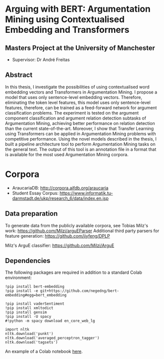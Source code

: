 # Arguing with BERT: Argumentation Mining using Contextualised Embedding and Transformers
## Masters Project at the University of Manchester
 - Supervisor: Dr André Freitas
 
## Abstract
In this thesis, I investigate the possibilities of using contextualised word embedding vectors and Transformers in Argumentation Mining. I propose a model that uses only sentence-level embedding vectors. Therefore, eliminating the token level features, this model uses only sentence-level features, therefore, can be trained as a feed-forward network for argument classification problems. The experiment is tested on the argument component classification and argument relation detection subtasks of Argumentation Mining, achieving better performance on relation detection than the current state-of-the-art. Moreover, I show that Transfer Learning using Transformers can be applied in Argumentation Mining problems with competitive performance. Using the novel models described in the thesis, I built a pipeline architecture tool to perform Argumentation Mining tasks on the general text. The output of this tool is an annotation file in a format that is available for the most used Argumentation Mining corpora.

# Corpora
 - AraucariaDB: http://corpora.aifdb.org/araucaria
 - Student Essay Corpus: https://www.informatik.tu-darmstadt.de/ukp/research_6/data/index.en.jsp

## Data preparation
To generate data from the publicly available corpora, see Tobias Milz's work: https://github.com/Milzi/arguEParser
Additional third party parsers for feature generation: https://github.com/jiyfeng/DPLP

Milz's ArguE classifier: https://github.com/Milzi/ArguE

## Dependencies
The following packages are required in addition to a standard Colab environment:
```
!pip install bert-embedding
!pip install -e git+https://github.com/negedng/bert-embedding#egg=bert_embedding

!pip install vaderSentiment
!pip install xmltodict
!pip install gensim
!pip install -U spacy
#!python -m spacy download en_core_web_lg

import nltk
nltk.download('punkt')
nltk.download('averaged_perceptron_tagger')
nltk.download('tagsets')
```
An example of a Colab notebook [here](Colab_argument_BERT.ipynb).

